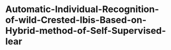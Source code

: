 # Automatic-Individual-Recognition-of-wild-Crested-Ibis-Based-on-Hybrid-method-of-Self-Supervised-lear